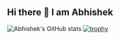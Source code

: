 ## Hi there 👋 I am Abhishek

<!--
**abhissharma21/abhissharma21** is a ✨ _special_ ✨ repository because its `README.md` (this file) appears on your GitHub profile.

Here are some ideas to get you started:

- 🔭 I’m currently working on ...
- 🌱 I’m currently learning ...
- 👯 I’m looking to collaborate on ...
- 🤔 I’m looking for help with ...
- 💬 Ask me about ...
- 📫 How to reach me: ...
- 😄 Pronouns: ...
- ⚡ Fun fact: ...
-->

![Abhishek's GitHub stats](https://github-readme-stats.vercel.app/api?username=abhissharma21&show_icons=true&theme=radical)
[![trophy](https://github-profile-trophy.vercel.app/?username=abhissharma21)](https://github.com/abhissharma21/github-profile-trophy)
